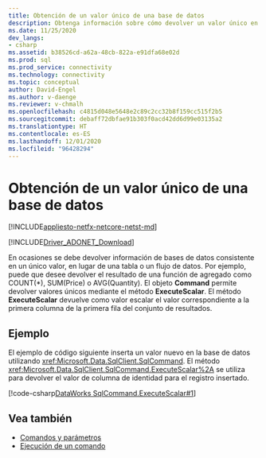 ```yaml
---
title: Obtención de un valor único de una base de datos
description: Obtenga información sobre cómo devolver un valor único en ADO.NET. Este código de ejemplo devuelve el valor de la columna de identidad para un registro insertado.
ms.date: 11/25/2020
dev_langs:
- csharp
ms.assetid: b38526cd-a62a-48cb-822a-e91dfa68e02d
ms.prod: sql
ms.prod_service: connectivity
ms.technology: connectivity
ms.topic: conceptual
author: David-Engel
ms.author: v-daenge
ms.reviewer: v-chmalh
ms.openlocfilehash: c4815d048e5648e2c89c2cc32b8f159cc515f2b5
ms.sourcegitcommit: debaff72dbfae91b303f0acd42dd6d99e03135a2
ms.translationtype: HT
ms.contentlocale: es-ES
ms.lasthandoff: 12/01/2020
ms.locfileid: "96428294"
---
```

# <a name="obtaining-a-single-value-from-a-database"></a>Obtención de un valor único de una base de datos

[!INCLUDE[appliesto-netfx-netcore-netst-md](../../includes/appliesto-netfx-netcore-netst-md.md)]

[!INCLUDE[Driver_ADONET_Download](../../includes/driver_adonet_download.md)]

En ocasiones se debe devolver información de bases de datos consistente en un único valor, en lugar de una tabla o un flujo de datos. Por ejemplo, puede que desee devolver el resultado de una función de agregado como COUNT(\*), SUM(Price) o AVG(Quantity). El objeto **Command** permite devolver valores únicos mediante el método **ExecuteScalar**. El método **ExecuteScalar** devuelve como valor escalar el valor correspondiente a la primera columna de la primera fila del conjunto de resultados.

## <a name="example"></a>Ejemplo

El ejemplo de código siguiente inserta un valor nuevo en la base de datos utilizando <xref:Microsoft.Data.SqlClient.SqlCommand>. El método <xref:Microsoft.Data.SqlClient.SqlCommand.ExecuteScalar%2A> se utiliza para devolver el valor de columna de identidad para el registro insertado.

[!code-csharp[DataWorks SqlCommand.ExecuteScalar#1](~/../sqlclient/doc/samples/SqlCommand_ExecuteScalar_Return_Id.cs#1)]

## <a name="see-also"></a>Vea también

- [Comandos y parámetros](commands-parameters.md)
- [Ejecución de un comando](execute-command.md)
